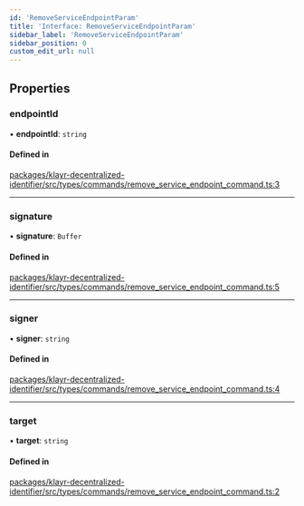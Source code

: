 ```yaml
---
id: 'RemoveServiceEndpointParam'
title: 'Interface: RemoveServiceEndpointParam'
sidebar_label: 'RemoveServiceEndpointParam'
sidebar_position: 0
custom_edit_url: null
---
```


## Properties

### endpointId

• **endpointId**: `string`

#### Defined in

[packages/klayr-decentralized-identifier/src/types/commands/remove_service_endpoint_command.ts:3](https://github.com/aldhosutra/klayr-did/blob/8db4b95/packages/klayr-decentralized-identifier/src/types/commands/remove_service_endpoint_command.ts#L3)

---

### signature

• **signature**: `Buffer`

#### Defined in

[packages/klayr-decentralized-identifier/src/types/commands/remove_service_endpoint_command.ts:5](https://github.com/aldhosutra/klayr-did/blob/8db4b95/packages/klayr-decentralized-identifier/src/types/commands/remove_service_endpoint_command.ts#L5)

---

### signer

• **signer**: `string`

#### Defined in

[packages/klayr-decentralized-identifier/src/types/commands/remove_service_endpoint_command.ts:4](https://github.com/aldhosutra/klayr-did/blob/8db4b95/packages/klayr-decentralized-identifier/src/types/commands/remove_service_endpoint_command.ts#L4)

---

### target

• **target**: `string`

#### Defined in

[packages/klayr-decentralized-identifier/src/types/commands/remove_service_endpoint_command.ts:2](https://github.com/aldhosutra/klayr-did/blob/8db4b95/packages/klayr-decentralized-identifier/src/types/commands/remove_service_endpoint_command.ts#L2)
